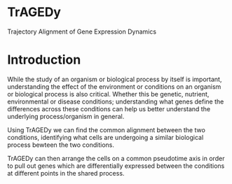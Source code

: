 # TrAGEDy
Trajectory Alignment of Gene Expression Dynamics

# Introduction
While the study of an organism or biological process by itself is important, understanding the effect of the environment or conditions on an organism or biological process is also critical. Whether this be genetic, nutrient, environmental or disease conditions; understanding what genes define the differences across these conditions can help us better understand the underlying process/organism in general. 

Using TrAGEDy we can find the common alignment between the two conditions, identifying what cells are undergoing a similar biological process bewteen the two conditions.

TrAGEDy can then arrange the cells on a common pseudotime axis in order to pull out genes which are differentially expressed between the conditions at different points in the shared process.

